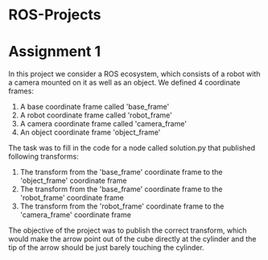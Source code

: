 # ROS-Projects
# Assignment 1

In this project we consider a ROS ecosystem, which consists of a robot with a camera mounted on it as well as an object. We defined 4 coordinate frames: 
1. A base coordinate frame called 'base_frame'
2. A robot coordinate frame  called 'robot_frame'
3. A camera coordinate frame called 'camera_frame'
4. An object coordinate frame 'object_frame'

The task was to fill in the code for a node called solution.py that published following transforms:
1. The transform from the 'base_frame' coordinate frame to the 'object_frame' coordinate frame 
2. The transform from the 'base_frame' coordinate frame to the 'robot_frame' coordinate frame 
3. The transform from the 'robot_frame' coordinate frame to the 'camera_frame' coordinate frame

The objective of the project was to publish the correct transform, which would make the arrow point out of the cube directly at the cylinder and the tip of the arrow should be just barely touching the cylinder. 



